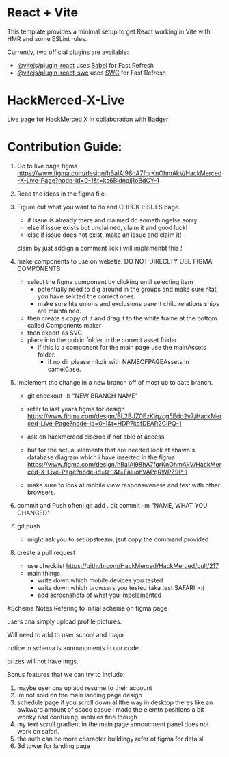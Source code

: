 # React + Vite

This template provides a minimal setup to get React working in Vite with HMR and some ESLint rules.

Currently, two official plugins are available:

- [@vitejs/plugin-react](https://github.com/vitejs/vite-plugin-react/blob/main/packages/plugin-react/README.md) uses [Babel](https://babeljs.io/) for Fast Refresh
- [@vitejs/plugin-react-swc](https://github.com/vitejs/vite-plugin-react-swc) uses [SWC](https://swc.rs/) for Fast Refresh
# HackMerced-X-Live
Live page for HackMerced X in collaboration with Badger


# Contribution Guide:

1. Go to live page figma https://www.figma.com/design/hBaIAl98hA7fgrKnOhmAkV/HackMerced-X-Live-Page?node-id=0-1&t=ks6Bldnqjj1oBdCY-1

2. Read the ideas in the figma file .

3. Figure out what you want to do and CHECK ISSUES page.  
    - if issue is already there and claimed do somethingelse sorry
    - else if issue exists but unclaimed,  claim it and good luck! 
    - else if issue does not exist, make an issue and claim it!

    claim by just addign a comment liek i will implemenbt this ! 

3. make components to use on webstie.  DO NOT DIRECLTY USE FIGMA COMPONENTS
    - select the figma component by clicking until selecting item
        - potentially need to dig around in the groups and make sure htat you have selcted the correct ones.  
        - make sure hte unions and exclusions parent child relations ships are maintained.
    - then create a copy of it and drag it to the white frame at the bottom called Components maker
    - then export as SVG
    - place into the public folder in the correct asset folder
        - if this is a component for the main page use the mainAssets folder.  
            - if no dir please mkdir with NAMEOFPAGEAssets in camelCase.
    
3. implement the change in a new branch off of most up to date branch.
    - git checkout -b "NEW BRANCH NAME"

    - refer to last years figma for design https://www.figma.com/design/BL2BJZ0EzKiqzcg5Edo2v7/HackMerced-Live-Page?node-id=0-1&t=HDP7kofDEAR2CIPQ-1
    - ask on hackmerced discrod if not able ot access
    - but for the actual elements that are needed look at shawn's database diagram which i have inserted in the figma https://www.figma.com/design/hBaIAl98hA7fgrKnOhmAkV/HackMerced-X-Live-Page?node-id=0-1&t=FaluohVAPqRWPZ9P-1


    - make sure to look at mobile view responsiveness and test with other browsers.
    

4. commit and Push often!    git add .   git commit -m "NAME, WHAT YOU CHANGED"  
5. git push
    - might ask you to set upstream, jsut copy the command provided

6. create a pull request 
    - use checklist https://github.com/HackMerced/HackMerced/pull/217
    - main things
        - write down which mobile devices you tested
        - write down which browsers you tested \(aka test SAFARI >:\(
        - add screenshots of what you impelemented

#Schema Notes
Refering to initial schema on figma page

users cna simply upload profile pictures.

Will need to add to user school and major

notice in schema is announcments in our code

prizes will not have imgs.



Bonus features that we can try to include:

1. maybe user cna uplaod resume to their account
2. im not sold on the main landing page design
3. schedule page if you scroll down al lthe way in desktop theres like an awkward amount of space casue i made the elemtn positions a bit wonky nad confusing. mobiles fine though
4. my text scroll gradient in the main page annoucment panel does not work on safari.
5. the auth can be more character buildingy refer ot figma for detaisl
6. 3d tower for landing page